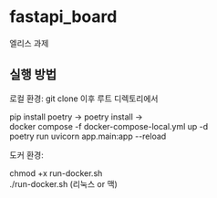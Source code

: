 # fastapi_board

엘리스 과제

## 실행 방법

로컬 환경: git clone 이후 루트 디렉토리에서

pip install poetry -> poetry install ->  
docker compose -f docker-compose-local.yml up -d  
poetry run uvicorn app.main:app --reload

도커 환경:

chmod +x run-docker.sh  
./run-docker.sh (리눅스 or 맥)
